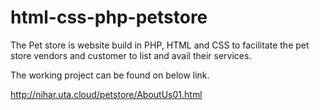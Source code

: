# html-css-php-petstore
The Pet store is website build in PHP, HTML and CSS to facilitate the pet store vendors and customer to list and avail their services.

The working project can be found on below link.

http://nihar.uta.cloud/petstore/AboutUs01.html
